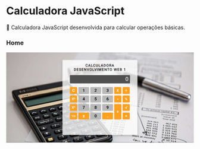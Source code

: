 # Calculadora JavaScript
:1234: Calculadora JavaScript desenvolvida para calcular operações básicas.

### Home

<img src="/img/home.PNG">
